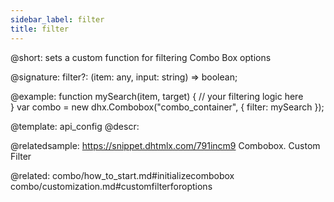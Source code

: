 ```yaml
---
sidebar_label: filter
title: filter
---          
```


@short: 
sets a custom function for filtering Combo Box options

@signature: filter?: (item: any, input: string) => boolean;

@example: 
function mySearch(item, target) {
    // your filtering logic here            
}
var combo = new dhx.Combobox("combo_container", {
    filter: mySearch
});



@template:	api_config
@descr: 


@relatedsample:
https://snippet.dhtmlx.com/791incm9	Combobox. Custom Filter

@related: combo/how_to_start.md#initializecombobox
combo/customization.md#customfilterforoptions